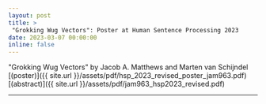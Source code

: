```yaml
---
layout: post
title: >
 "Grokking Wug Vectors": Poster at Human Sentence Processing 2023 
date: 2023-03-07 00:00:00
inline: false
---
```


"Grokking Wug Vectors" by Jacob A. Matthews and Marten van Schijndel [(poster)]({{ site.url }}/assets/pdf/hsp_2023_revised_poster_jam963.pdf) [(abstract)]({{ site.url }}/assets/pdf/jam963_hsp2023_revised.pdf)

***
